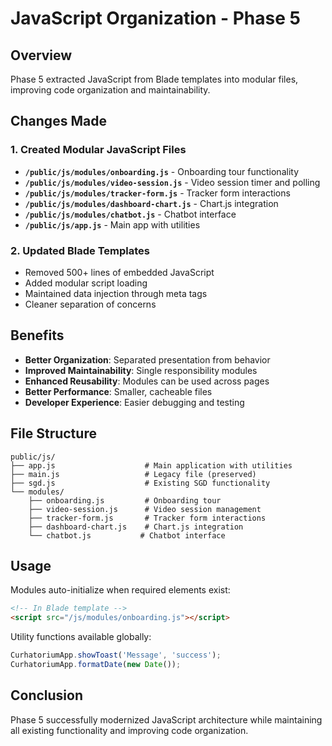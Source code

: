 # JavaScript Organization - Phase 5

## Overview

Phase 5 extracted JavaScript from Blade templates into modular files, improving code organization and maintainability.

## Changes Made

### 1. Created Modular JavaScript Files

- **`/public/js/modules/onboarding.js`** - Onboarding tour functionality
- **`/public/js/modules/video-session.js`** - Video session timer and polling
- **`/public/js/modules/tracker-form.js`** - Tracker form interactions
- **`/public/js/modules/dashboard-chart.js`** - Chart.js integration
- **`/public/js/modules/chatbot.js`** - Chatbot interface
- **`/public/js/app.js`** - Main app with utilities

### 2. Updated Blade Templates

- Removed 500+ lines of embedded JavaScript
- Added modular script loading
- Maintained data injection through meta tags
- Cleaner separation of concerns

## Benefits

- **Better Organization**: Separated presentation from behavior
- **Improved Maintainability**: Single responsibility modules
- **Enhanced Reusability**: Modules can be used across pages
- **Better Performance**: Smaller, cacheable files
- **Developer Experience**: Easier debugging and testing

## File Structure

```
public/js/
├── app.js                    # Main application with utilities
├── main.js                   # Legacy file (preserved)
├── sgd.js                    # Existing SGD functionality
└── modules/
    ├── onboarding.js         # Onboarding tour
    ├── video-session.js      # Video session management
    ├── tracker-form.js       # Tracker form interactions
    ├── dashboard-chart.js    # Chart.js integration
    └── chatbot.js           # Chatbot interface
```

## Usage

Modules auto-initialize when required elements exist:

```html
<!-- In Blade template -->
<script src="/js/modules/onboarding.js"></script>
```

Utility functions available globally:

```javascript
CurhatoriumApp.showToast('Message', 'success');
CurhatoriumApp.formatDate(new Date());
```

## Conclusion

Phase 5 successfully modernized JavaScript architecture while maintaining all existing functionality and improving code organization. 
